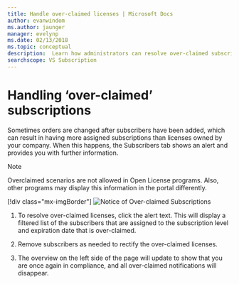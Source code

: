 ```yaml
---
title: Handle over-claimed licenses | Microsoft Docs
author: evanwindom
ms.author: jaunger
manager: evelynp
ms.date: 02/13/2018
ms.topic: conceptual
description:  Learn how administrators can resolve over-claimed subscriptions
searchscope: VS Subscription
---
```


# Handling ‘over-claimed’ subscriptions

Sometimes orders are changed after subscribers have been added, which can result in having more assigned subscriptions than licenses owned by your company. When this happens, the Subscribers tab shows an alert and provides you with further information.

> [!NOTE]
> Overclaimed scenarios are not allowed in Open License programs.  Also, other programs may display this information in the portal differently.
>
> [!div class="mx-imgBorder"]
> ![Notice of Over-claimed Subscriptions](_img/over-claimed/over-claimed-alert.png)

1. To resolve over-claimed licenses, click the alert text. This will display a filtered list of the subscribers that are assigned to the subscription level and expiration date that is over-claimed. 

2. Remove subscribers as needed to rectify the over-claimed licenses. 

3. The overview on the left side of the page will update to show that you are once again in compliance, and all over-claimed notifications will disappear. 
